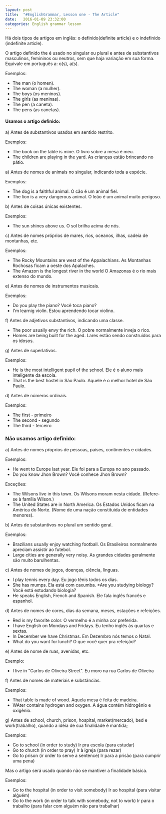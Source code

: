```yaml
---
layout: post
title:  "#EnglishGrammar, Lesson one - The Article"
date:   2016-01-09 23:32:00
categories: English grammar lesson
---
```



Há dois tipos de artigos em inglês: o definido(definite article) e o indefinido (indefinite article).

O artigo definido the é usado no singular ou plural e antes de substantivos masculinos, femininos ou neutros, sem que haja variação em sua forma. Equivale em português a: o(s), a(s).

Exemplos:

* The man (o homen).
* The woman (a mulher).
* The boys (os meninos).
* The girls (as meninas).
* The pen (a caneta).
* The pens (as canetas).

#### Usamos o artigo definido:

a) Antes de substantivos usados em sentido restrito.

Exemplos: 

* The book on the table is mine.
	O livro sobre a mesa é meu.
* The children are playing in the yard.
	As crianças estão brincando no pátio.

a) Antes de nomes de animais no singular, indicando toda a espécie.

Exemplos: 

* The dog is a faithful animal.
    O cão é um animal fiel.
* The lion is a very dangerous animal.
    O leão é um animal muito perigoso.

b) Antes de coisas únicas existentes.

Exemplos:

* The sun shines above us.
	O sol brilha acima de nós.

c) Antes de nomes próprios de mares, rios, oceanos, ilhas, cadeia de montanhas, etc.

Exemplos:

* The Rocky Mountains are west of the Appalachians.
	As Montanhas Rochosas ficam a oeste dos Apalaches.
* The Amazon is the longest river in the world
	O Amazonas é o rio mais extenso do mundo.

e) Antes de nomes de instrumentos musicais.

Exemplos:
	
* Do you play the piano?
	Você toca piano?
* I'm learnig violin.
	Estou aprendendo tocar violino.

f) Antes de adjetivos substantivos, indicando uma classe.

* The poor usually envy the rich.
	O pobre normalmente inveja o rico.
* Homes are being built for the aged.
	Lares estão sendo construídos para os idosos.

g) Antes de superlativos.

Exemplos:

* He is the most intelligent pupil of the school.
 	Ele é o aluno mais inteligente da escola.
* That is the best hostel in São Paulo.
	Aquele é o melhor hotel de São Paulo.

d) Antes de números ordinais.

Exemplos:

* The first - primeiro
* The second - segundo
* The third - terceiro


### Não usamos artigo definido:

a) Antes de nomes pŕoprios de pessoas, países, continentes e cidades.

Exemplos:

* He went to Europe last year.
	Ele foi para a Europa no ano passado.
* Do you know Jhon Brown?
	Você conhece Jhon Brown?

Exceções:

* The Wilsons live in this town.
	Os Wilsons moram nesta cidade.
	(Refere-se à família Wilson.)
* The United States are in North America.
	Os Estados Unidos ficam na América do Norte.
	(Nome de uma nação constituida de entidades menores).

b) Antes de substantivos no plural um sentido geral.

Exemplos:

* Brazilians usually enjoy watching football.
	Os Brasileiros normalmente apreciam assistir ao futebol.
* Large cities are generally very noisy.
	As grandes cidades geralmente são muito barulhentas.

c) Antes de nomes de jogos, doenças, ciência, línguas.

* I play tennis every day.
	Eu jogo tênis todos os dias.
* She has mumps.
	Ela está com caxumba.
*Are you studying biology?
	Você está estudando biologia?
* He speaks English, French and Spanish.
	Ele fala inglês francês e espanhol.

d) Antes de nomes de cores, dias da semana, meses, estações e refeições.

* Red is my favorite color.
	O vermelho é a minha cor preferida.
* I have English on Mondays and Fridays.
	Eu tenho inglês às quartas e sextas.
* In December we have Christmas.
	Em Dezembro nós temos o Natal.
* What do you want for lunch?
	O que você quer pra refeição?

e) Antes de nome de ruas, avenidas, etc.

Exemplo:
* I live in "Carlos de Oliveira Street".
Eu moro na rua Carlos de Oliveira

f) Antes de nomes de materiais e substâncias.

Exemplos: 

* That table is made of wood.
	Aquela mesa é feita de madeira.
* WAter contains hydrogen and oxygen.
	A água contém hidrogênio e oxigênio.

g) Antes de school, church, prison, hospital, market(mercado), bed e work(trabalho), quando a idéia de sua finalidade é mantida;

Exemplos:

* Go to school (in order to study)
	Ir pra escola (para estudar)
* Go to church (in order to pray)
	Ir à igreja (para rezar)
* Go to prison (ir order to serve a sentence)
 	Ir para a prisão (para cumprir uma pena)

Mas o artigo será usado quando não se mantiver a finalidade básica.

Exemplos: 

* Go to the hospital (in order to visit somebody)
	Ir ao hospital (para visitar alǵuém)
* Go to the work (in order to talk with somebody, not to work)
	Ir para o trabalho (para falar com alguém não para trabalhar)